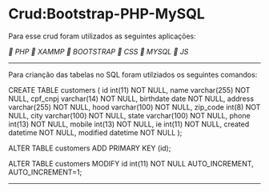 # Crud:Bootstrap-PHP-MySQL

Para esse crud foram utilizados as seguintes aplicações:

*📌 PHP*
*📌 XAMMP*
*📌 BOOTSTRAP*
*📌 CSS*
*📌 MYSQL*
*📌 JS*

___________________________________________________________________

Para crianção das tabelas no SQL foram utilziados os seguintes comandos:

CREATE TABLE customers (
  id int(11) NOT NULL,
  name varchar(255) NOT NULL,
  cpf_cnpj varchar(14) NOT NULL,
  birthdate date NOT NULL,
  address varchar(255) NOT NULL,
  hood varchar(100) NOT NULL,
  zip_code int(8) NOT NULL,
  city varchar(100) NOT NULL,
  state varchar(100) NOT NULL,
  phone int(13) NOT NULL,
  mobile int(13) NOT NULL,
  ie int(11) NOT NULL,
  created datetime NOT NULL,
  modified datetime NOT NULL
);

ALTER TABLE customers
  ADD PRIMARY KEY (id);
  
ALTER TABLE customers
  MODIFY id int(11) NOT NULL AUTO_INCREMENT, AUTO_INCREMENT=1;
  
___________________________________________________________________

  
